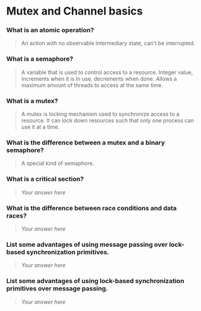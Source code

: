 # Mutex and Channel basics

### What is an atomic operation?
> An action with no observable intermediary state, can't be interrupted.

### What is a semaphore?
> A variable that is used to control access to a resource. Integer value, increments when it is in use, decrements when done. Allows a maximum amount of threads to access at the same time.  

### What is a mutex?
> A mutex is locking mechanism used to synchronize access to a resource. It can lock down resources such that only one process can use it at a time.

### What is the difference between a mutex and a binary semaphore?
> A special kind of semaphore.

### What is a critical section?
> *Your answer here*

### What is the difference between race conditions and data races?
 > *Your answer here*

### List some advantages of using message passing over lock-based synchronization primitives.
> *Your answer here*

### List some advantages of using lock-based synchronization primitives over message passing.
> *Your answer here*
